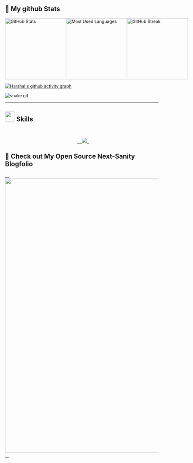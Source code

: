 <h2>👀 My github Stats</h2>

<div style="display: flex; justify-content: space-between;">
   
<img src="https://github-readme-stats.vercel.app/api?username=harshal255&rank_icon=github&theme=vision-friendly-dark&show=reviews,discussions_started,discussions_answered,prs_merged,prs_merged_percentage" alt="GitHub Stats" style="height: 200px;">
  
<img src="https://github-readme-stats.vercel.app/api/top-langs/?username=harshal255&langs_count=9&theme=vision-friendly-dark&exclude_repo=Optifine-Mod-Coder-Pack-1.16.1,Projects" alt="Most Used Languages" style="height: 200px;">
 
<img src="https://github-readme-streak-stats.herokuapp.com/?user=harshal255&count_private=true&theme=vision-friendly-dark" alt="GitHub Streak" style="height: 200px; ">
   
</div>

[![Harshal's github activity graph](https://github-readme-activity-graph.vercel.app/graph?username=harshal255&theme=merko)](https://github.com/ashutosh00710/github-readme-activity-graph)

![snake gif](https://github.com/harshal255/harshal255/blob/output/snake.svg)



<hr>

<h2><img src = "https://media2.giphy.com/media/QssGEmpkyEOhBCb7e1/giphy.gif?cid=ecf05e47a0n3gi1bfqntqmob8g9aid1oyj2wr3ds3mg700bl&rid=giphy.gif" width = 32px> Skills </h2>
<br>
<p align="center">
  <a href="https://skillicons.dev">
    <img src="https://skillicons.dev/icons?i=html,css,babel,javascript,react,next,tailwind,bootstrap,materialui,nodejs,expressjs,mongodb,typescript,mysql,git,github,vite,jquery,firebase,postman,cpp,java,python,php,vscode,c,vercel,netlify,figma" />
  </a>
</p>


</div>

<h2>👀 Check out My Open Source Next-Sanity Blogfolio</h2>
<a href="https://harshalkahar.vercel.app/">
   <img width="900" src="https://camo.githubusercontent.com/0601087139939dde7b6db6d8e3f7fc9858eacd448254854a5b6d44b0bed37ae6/68747470733a2f2f7265732e636c6f7564696e6172792e636f6d2f646c737871393866722f696d6167652f75706c6f61642f76313639313038303734322f4e65787453616e697479253230426c6f67666f6c696f2f70726f66696c655f6a71663536662e706e67">
   </a>




